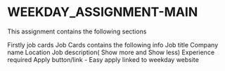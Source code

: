 # WEEKDAY_ASSIGNMENT-MAIN

This assignment contains the following sections

Firstly job cards
Job Cards contains the following info 
Job title
Company name
Location 
Job description( Show more and Show less)
Experience required
Apply button/link - Easy apply linked to weekday website
